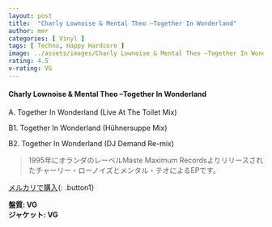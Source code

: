```yaml
---
layout: post
title:  "Charly Lownoise & Mental Theo –Together In Wonderland"
author: mmr
categories: [ Vinyl ]
tags: [ Techno, Happy Hardcore ]
image: ../assets/images/Charly Lownoise & Mental Theo –Together In Wonderland.jpg
rating: 4.5
v-rating: VG
---
```


#### Charly Lownoise & Mental Theo –Together In Wonderland

A. Together In Wonderland (Live At The Toilet Mix)

B1. Together In Wonderland (Hühnersuppe Mix)

B2. Together In Wonderland (DJ Demand Re-mix)

> 1995年にオランダのレーベルMaste Maximum Recordsよりリリースされたチャーリー・ローノイズとメンタル・テオによるEPです。


[メルカリで購入](https://jp.mercari.com/item/m65398480304){: .button1}

<div class="mt-4 mb-4 d-flex align-items-center">
<strong class="mr-1">盤質: VG</strong>
</div>
<div class="mt-4 mb-4 d-flex align-items-center">
<strong class="mr-1">ジャケット: VG</strong>
</div>

